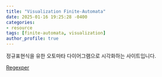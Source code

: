 ```yaml
---
title: "Visualization Finite-Automata"
date: 2025-01-16 19:25:28 -0400
categories: 
- resource
tags: [finite-automata, visualization]
author_profile: true
---
```


정규표현식을 유한 오토마타 다이어그램으로 시각화하는 사이트입니다.

[Regexper](https://regexper.com/)